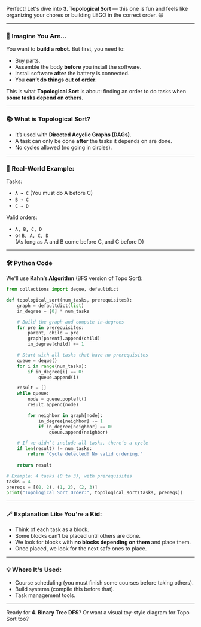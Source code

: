 Perfect! Let's dive into **3. Topological Sort** — this one is fun and feels like organizing your chores or building LEGO in the correct order. 😄

---

### 🧠 Imagine You Are...

You want to **build a robot**. But first, you need to:
- Buy parts.
- Assemble the body **before** you install the software.
- Install software **after** the battery is connected.
- You **can’t do things out of order**.

This is what **Topological Sort** is about: finding an order to do tasks when **some tasks depend on others**.

---

### 📚 What is Topological Sort?

- It’s used with **Directed Acyclic Graphs (DAGs)**.
- A task can only be done **after** the tasks it depends on are done.
- No cycles allowed (no going in circles).

---

### 🔧 Real-World Example:

Tasks:
- `A → C` (You must do A before C)
- `B → C`
- `C → D`

Valid orders:
- `A, B, C, D`
- or `B, A, C, D`  
(As long as A and B come before C, and C before D)

---

### 🛠 Python Code

We'll use **Kahn’s Algorithm** (BFS version of Topo Sort):

```python
from collections import deque, defaultdict

def topological_sort(num_tasks, prerequisites):
    graph = defaultdict(list)
    in_degree = [0] * num_tasks

    # Build the graph and compute in-degrees
    for pre in prerequisites:
        parent, child = pre
        graph[parent].append(child)
        in_degree[child] += 1

    # Start with all tasks that have no prerequisites
    queue = deque()
    for i in range(num_tasks):
        if in_degree[i] == 0:
            queue.append(i)

    result = []
    while queue:
        node = queue.popleft()
        result.append(node)

        for neighbor in graph[node]:
            in_degree[neighbor] -= 1
            if in_degree[neighbor] == 0:
                queue.append(neighbor)

    # If we didn’t include all tasks, there’s a cycle
    if len(result) != num_tasks:
        return "Cycle detected! No valid ordering."
    
    return result

# Example: 4 tasks (0 to 3), with prerequisites
tasks = 4
prereqs = [(0, 2), (1, 2), (2, 3)]
print("Topological Sort Order:", topological_sort(tasks, prereqs))
```

---

### 🪄 Explanation Like You're a Kid:

- Think of each task as a block.
- Some blocks can’t be placed until others are done.
- We look for blocks with **no blocks depending on them** and place them.
- Once placed, we look for the next safe ones to place.

---

### 💡 Where It's Used:

- Course scheduling (you must finish some courses before taking others).
- Build systems (compile this before that).
- Task management tools.

---

Ready for **4. Binary Tree DFS**? Or want a visual toy-style diagram for Topo Sort too?